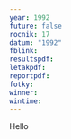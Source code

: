 ```yaml
---
year: 1992
future: false
rocnik: 17
datum: "1992"
fblink: 
resultspdf: 
letakpdf: 
reportpdf: 
fotky: 
winner: 
wintime:
---
```

Hello